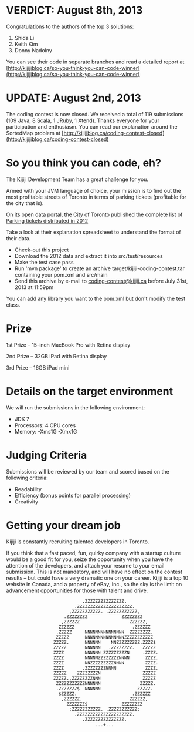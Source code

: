VERDICT: August 8th, 2013
=========================

Congratulations to the authors of the top 3 solutions:

1. Shida Li
2. Keith Kim
3. Donny Nadolny

You can see their code in separate branches and read a detailed report at  
[http://kijijiblog.ca/so-you-think-you-can-code-winner](http://kijijiblog.ca/so-you-think-you-can-code-winner)

UPDATE: August 2nd, 2013
========================

The coding contest is now closed. We received a total of 119 submissions (109 Java, 8 Scala, 1 JRuby, 1 Xtend). Thanks everyone for your participation and enthusiasm.
You can read our explanation around the SortedMap problem at [http://kijijiblog.ca/coding-contest-closed](http://kijijiblog.ca/coding-contest-closed)


So you think you can code, eh?
==============================

The [Kijiji](http://www.kijiji.ca) Development Team has a great challenge for you.

Armed with your JVM language of choice, your mission is to find out the most profitable streets of Toronto in terms of
parking tickets (profitable for the city that is).

On its open data portal, the City of Toronto published the complete list of
[Parking tickets distributed in 2012](http://www1.toronto.ca/wps/portal/contentonly?vgnextoid=ca20256c54ea4310VgnVCM1000003dd60f89RCRD)

Take a look at their explanation spreadsheet to understand the format of their data.

- Check-out this project
- Download the 2012 data and extract it into src/test/resources
- Make the test case pass
- Run 'mvn package' to create an archive target/kijiji-coding-contest.tar containing your pom.xml and src/main
- Send this archive by e-mail to coding-contest@kijiji.ca before July 31st, 2013 at 11:59pm

You can add any library you want to the pom.xml but don't modify the test class.

Prize
=====

1st Prize – 15–inch  MacBook Pro with Retina display

2nd Prize – 32GB iPad with Retina display

3rd Prize – 16GB iPad mini

Details on the target environment
=================================

We will run the submissions in the following environment:

- JDK 7
- Processors: 4 CPU cores
- Memory: -Xms1G -Xmx1G

Judging Criteria
=================================

Submissions will be reviewed by our team and scored based on the following criteria:

- Readability
- Efficiency (bonus points for parallel processing)
- Creativity

Getting your dream job
======================

Kijiji is constantly recruiting talented developers in Toronto.

If you think that a fast paced, fun, quirky company with a startup culture would be a good fit for you, seize the
opportunity when you have the attention of the developers, and attach your resume to your email submission. This is not
mandatory, and will have no effect on the contest results – but could have a very dramatic one on your career. Kijiji
is a top 10 website in Canada, and a property of eBay, Inc., so the sky is the limit on advancement opportunities for
those with talent and drive.


                                 .ZZZZZZZZZZZZZZZ.
                              .ZZZZZZZZZZZZZZZZZZZZZ.
                            ,ZZZZZZZZZZZ. .ZZZZZZZZZZZ,
                          .ZZZZZZZZ             ZZZZZZZZ
                         ,ZZZZZZ                   ZZZZZZ,
                        ZZZZZZ                      .ZZZZZZ
                       .ZZZZZ     NNNNNNNNNNNNNNN  ZZZZZZZZ.
                       ZZZZZ      NNNNNNNNNNNNNNNZZZZZZZZZZZ
                      ZZZZZ.      NNNNNN    NNZZZZZZZZZ.ZZZZ$
                      ZZZZZ       NNNNNN   .ZZZZZZZZ.   ZZZZZ
                      ZZZZ        NNNNNN ZZZZZZZZZN     .ZZZZ.
                      ZZZZ        NNNNNZZZZZZZZNNNN      ZZZZ.
                      ZZZZ        NNZZZZZZZZZNNNN        ZZZZ.
                      ZZZZ       .ZZZZZZZZNNNN           ZZZZ.
                      ZZZZZ    ZZZZZZZZN                ZZZZZ
                      ZZZZZ.,ZZZZZZZZNNN                ZZZZZ
                       ZZZZZZZZZZZNNNNNN               ZZZZZ.
                       .ZZZZZZZ$  NNNNNN              ZZZZZ.
                        $ZZZZZ.                     .ZZZZZZ
                         ,ZZZZZZ.                  ZZZZZZ,
                           ZZZZZZZ$             ZZZZZZZZ
                            :ZZZZZZZZZZZ. .ZZZZZZZZZZZ:
                              .ZZZZZZZZZZZZZZZZZZZZZ.
                                 .ZZZZZZZZZZZZZZZ.
                                      ...+...


